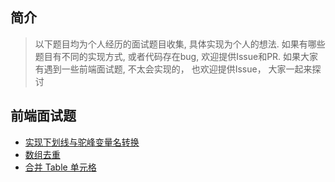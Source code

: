 ## 简介
> 以下题目均为个人经历的面试题目收集, 具体实现为个人的想法. 如果有哪些题目有不同的实现方式, 或者代码存在bug, 欢迎提供Issue和PR.
如果大家有遇到一些前端面试题, 不太会实现的， 也欢迎提供Issue， 大家一起来探讨


## 前端面试题

- [实现下划线与驼峰变量名转换](./src/core/util/casme_case.js#L12-L34)
- [数组去重](./src/core/util/array_unique.js)
- [合并 Table 单元格](./src/core/dom/table/merge_span.js)
